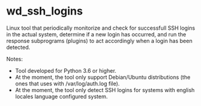 # wd_ssh_logins
Linux tool that periodically monitorize and check for successfull SSH logins in the actual system, determine if a new login has occurred, and run the response subprograms (plugins) to act accordingly when a login has been detected.

Notes:
  - Tool developed for Python 3.6 or higher.
  - At the moment, the tool only support Debian/Ubuntu distributions (the ones that uses with /var/log/auth.log file).
  - At the moment, the tool only detect SSH logins for systems with english locales language configured system.
